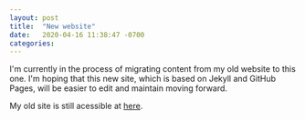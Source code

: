 ```yaml
---
layout: post
title:  "New website"
date:   2020-04-16 11:38:47 -0700
categories: 
---
```


I'm currently in the process of migrating content from my old website to this one.
I'm hoping that this new site, which is based on Jekyll and GitHub Pages, will be
easier to edit and maintain moving forward.

My old site is still acessible at [here][old-website]. 

[old-website]: http://www.alandegenhart.com
